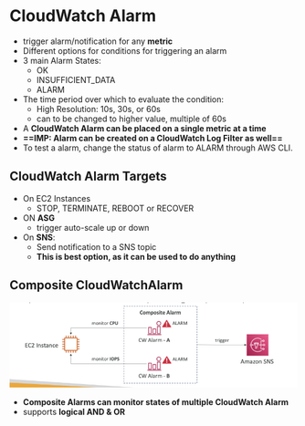 
# CloudWatch Alarm

- trigger alarm/notification for any **metric**
- Different options for conditions for triggering an alarm
- 3 main Alarm States:
	- OK
	- INSUFFICIENT_DATA
	- ALARM
- The time period over which to evaluate the condition:
	- High Resolution: 10s, 30s, or 60s
	- can to be changed to higher value, multiple of 60s
- A **CloudWatch Alarm can be placed on a single metric at a time**
- **==IMP: Alarm can be created on a CloudWatch Log Filter as well==**
- To test a alarm, change the status of alarm to ALARM through AWS CLI.

## CloudWatch Alarm Targets

- On EC2 Instances
	- STOP, TERMINATE, REBOOT or RECOVER
- ON **ASG**
	- trigger auto-scale up or down
- On **SNS**:
	- Send notification to a SNS topic
	- **This is best option, as it can be used to do anything**


## Composite CloudWatchAlarm 
![image](../../img/Pasted_image_20240425172826.png)
- **Composite Alarms can monitor states of multiple CloudWatch Alarm**
- supports **logical AND & OR**

